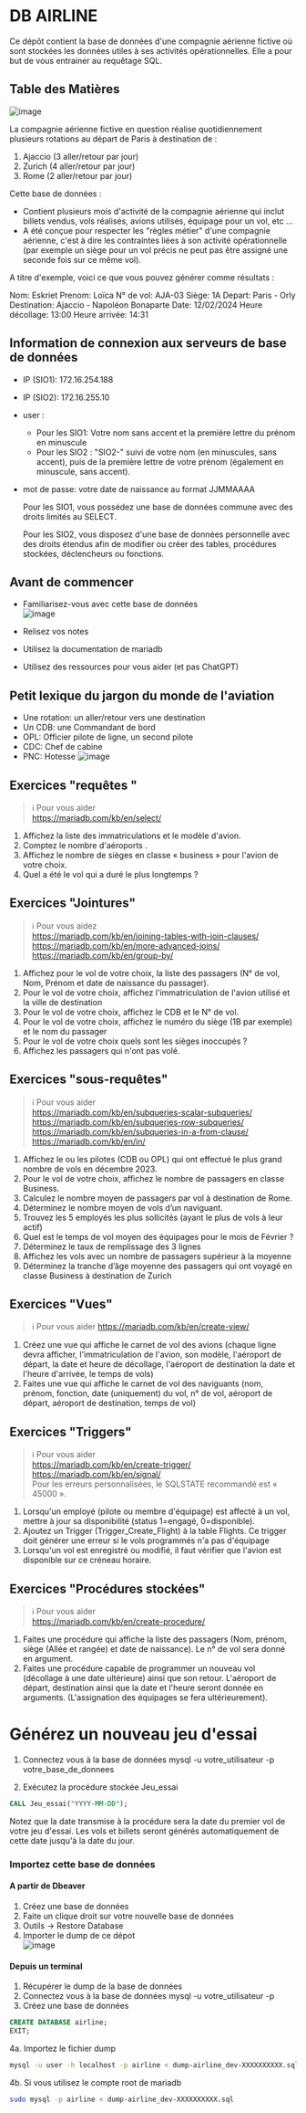 # DB AIRLINE

Ce dépôt contient la base de données d'une compagnie aérienne fictive où sont stockées les données utiles à ses activités opérationnelles. Elle a pour but de vous entrainer au requêtage SQL.

## Table des Matières

![image](https://github.com/ornech/DB_airline/assets/101867500/115efdc3-0f13-4a47-a8f6-b4ea70e2fe0d)

La compagnie aérienne fictive en question réalise quotidiennement plusieurs rotations au départ de Paris à destination de :
1. Ajaccio (3 aller/retour par jour)
2. Zurich (4 aller/retour par jour)
3. Rome (2 aller/retour par jour)

Cette base de données :
 - Contient plusieurs mois d'activité de la compagnie aérienne qui inclut billets vendus, vols réalisés, avions utilisés, équipage pour un vol, etc ...
 - A été conçue pour respecter les "règles métier" d'une compagnie aérienne, c'est à dire les contraintes liées à son activité opérationnelle (par exemple un siège pour un vol précis ne peut pas être assigné une seconde fois sur ce même vol).

A titre d'exemple, voici ce que vous pouvez générer comme résultats :

Nom: Eskriet
Prenom: Loïca
N° de vol: AJA-03
Siège: 1A
Depart: Paris - Orly
Destination: Ajaccio - Napoléon Bonaparte
Date: 12/02/2024
Heure décollage: 13:00
Heure arrivée: 14:31

## Information de connexion aux serveurs de base de données

- IP (SIO1): 172.16.254.188
- IP (SIO2): 172.16.255.10

- user :
  - Pour les SIO1: Votre nom sans accent et la première lettre du prénom en minuscule
  - Pour les SIO2 : "SIO2-" suivi de votre nom (en minuscules, sans accent), puis de la première lettre de votre prénom (également en minuscule, sans accent).
- mot de passe: votre date de naissance au format JJMMAAAA

  Pour les SIO1, vous possédez une base de données commune avec des droits limités au SELECT.

  Pour les SIO2, vous disposez d'une base de données personnelle avec des droits étendus afin de modifier ou créer des tables, procédures stockées, déclencheurs ou fonctions.

## Avant de commencer
- Familiarisez-vous avec cette base de données  
 ![image](https://github.com/ornech/DB_airline/assets/101867500/0b9ac547-fcc4-4cd5-9d4b-5be35cb35b10)

- Relisez vos notes
- Utilisez la documentation de mariadb
- Utilisez des ressources pour vous aider (et pas ChatGPT)

## Petit lexique du jargon du monde de l'aviation

- Une rotation: un aller/retour vers une destination
- Un CDB: une Commandant de bord
- OPL: Officier pilote de ligne, un second pilote
- CDC: Chef de cabine
- PNC: Hotesse
![image](https://github.com/ornech/DB_airline/assets/101867500/01b3ddc5-b34e-48e0-98a3-bc033ed65f47)

## Exercices "requêtes "
> ℹ️ Pour vous aider  
> https://mariadb.com/kb/en/select/
>
1. Affichez la liste des immatriculations et le modèle d'avion.
2. Comptez le nombre d'aéroports .
3. Affichez le nombre de sièges en classe « business » pour l'avion de votre choix.
4. Quel a été le vol qui a duré le plus longtemps ?


## Exercices "Jointures"
> ℹ️ Pour vous aidez  
> https://mariadb.com/kb/en/joining-tables-with-join-clauses/  
> https://mariadb.com/kb/en/more-advanced-joins/
> https://mariadb.com/kb/en/group-by/  


1. Affichez pour le vol de votre choix, la liste des passagers (N° de vol, Nom, Prénom et date de naissance du passager).
2. Pour le vol de votre choix, affichez l'immatriculation de l'avion utilisé et la ville de destination
3. Pour le vol de votre choix, affichez le CDB et le N° de vol.
4. Pour le vol de votre choix, affichez le numéro du siège (1B par exemple) et le nom du passager
5. Pour le vol de votre choix quels sont les sièges inoccupés ?
6. Affichez les passagers qui n'ont pas volé.

## Exercices "sous-requêtes"
> ℹ️ Pour vous aider  
> https://mariadb.com/kb/en/subqueries-scalar-subqueries/  
> https://mariadb.com/kb/en/subqueries-row-subqueries/  
> https://mariadb.com/kb/en/subqueries-in-a-from-clause/  
> https://mariadb.com/kb/en/in/  

1. Affichez le ou les pilotes (CDB ou OPL) qui ont effectué le plus grand nombre de vols en décembre 2023.
2. Pour le vol de votre choix, affichez le nombre de passagers en classe Business.
3. Calculez le nombre moyen de passagers par vol à destination de Rome.
5. Déterminez le nombre moyen de vols d’un naviguant.
6. Trouvez les 5 employés les plus sollicités (ayant le plus de vols à leur actif)
7. Quel est le temps de vol moyen des équipages pour le mois de Février ?
8. Déterminez le taux de remplissage des 3 lignes
9. Affichez les vols avec un nombre de passagers supérieur à la moyenne
10. Déterminez la tranche d’âge moyenne des passagers qui ont voyagé en classe Business à destination de Zurich

## Exercices "Vues"
> ℹ️ Pour vous aider
> https://mariadb.com/kb/en/create-view/

1. Créez une vue qui affiche le carnet de vol des avions (chaque ligne devra afficher, l'immatriculation de l'avion, son modèle, l'aéroport de départ, la date et heure de décollage, l'aéroport de destination la date et l'heure d'arrivée, le temps de vols)
2. Faites une vue qui affiche le carnet de vol des naviguants (nom, prénom, fonction, date (uniquement) du vol, n° de vol, aéroport de départ, aéroport de destination, temps de vol)

## Exercices "Triggers"
> ℹ️ Pour vous aider  
> https://mariadb.com/kb/en/create-trigger/  
> https://mariadb.com/kb/en/signal/  
> Pour les erreurs personnalisées, le SQLSTATE recommandé est « 45000 ».  

1. Lorsqu'un employé (pilote ou membre d'équipage) est affecté à un vol, mettre à jour sa disponibilité (status 1=engagé, 0=disponible).
2. Ajoutez un Trigger (Trigger_Create_Flight) à la table Flights. Ce trigger doit générer une erreur si le vols programmés n'a pas d'équipage
3. Lorsqu'un vol est enregistré ou modifié, il faut vérifier que l'avion est disponible sur ce créneau horaire.

## Exercices "Procédures stockées"
> ℹ️ Pour vous aider  
> https://mariadb.com/kb/en/create-procedure/

1. Faites une procédure qui affiche la liste des passagers (Nom, prénom, siège (Allée et rangée) et date de naissance). Le n° de vol sera donné en argument.
2. Faites une procédure capable de programmer un nouveau vol (décollage à une date ultérieure) ainsi que son retour. L'aéroport de départ, destination ainsi que la date et l'heure seront donnée en arguments. (L'assignation des équipages se fera ultérieurement).



# Générez un nouveau jeu d'essai
1. Connectez vous à la base de données
mysql -u votre_utilisateur -p votre_base_de_donnees

2. Exécutez la procédure stockée Jeu_essai
``` sql
CALL Jeu_essai("YYYY-MM-DD");
```
Notez que la date transmise à la procédure sera la date du premier vol de votre jeu d'essai. Les vols et billets seront générés automatiquement de cette date jusqu'à la date du jour.

### Importez cette base de données
#### A partir de Dbeaver
1. Créez une base de données
2. Faite un clique droit sur votre nouvelle base de données
3. Outils -> Restore Database
4. Importer le dump de ce dépot  
![image](https://github.com/ornech/DB_airline/assets/101867500/3c81f4c0-1bc7-46a3-a1b1-0ec63eeb29e2)

#### Depuis un terminal
1. Récupérer le dump de la base de données
2. Connectez vous à la base de données
mysql -u votre_utilisateur -p
3. Créez une base de données
``` sql
CREATE DATABASE airline;
EXIT;
```
4a. Importez le fichier dump
``` bash
mysql -u user -h localhost -p airline < dump-airline_dev-XXXXXXXXXX.sql
```

4b. Si vous utilisez le compte root de mariadb
``` bash
sudo mysql -p airline < dump-airline_dev-XXXXXXXXXX.sql
```
